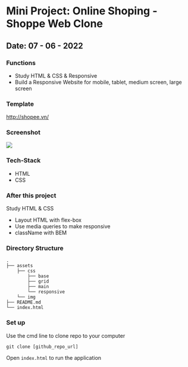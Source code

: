 # Mini Project: Online Shoping - Shoppe Web Clone
## Date: 07 - 06 - 2022

### Functions
- Study HTML & CSS & Responsive
- Build a Responsive Website for mobile, tablet, medium screen, large screen

### Template
http://shopee.vn/

### Screenshot

<img src="https://i.postimg.cc/50JfCz9p/2022-06-07-144738.jpg" />

### Tech-Stack
- HTML
- CSS

### After this project

Study HTML & CSS
- Layout HTML with flex-box
- Use media queries to make responsive
- className with BEM

### Directory Structure
```
.
├── assets
    ├── css
        ├── base
        ├── grid
        ├── main
        └── responsive
    └── img
├── README.md
└── index.html
```

### Set up
Use the cmd line to clone repo to your computer
```
git clone [github_repo_url]
```
Open `index.html` to run the application



<?php
$connect = mysqli_connect('sql308.epizy.com','epiz_33982477', 'MMew22GvRxz','epiz_33982477_shoppedb');
if ($connect) {
    mysqli_query($connect, "SET NAMES 'UTF8'");
} else {
}
?>
